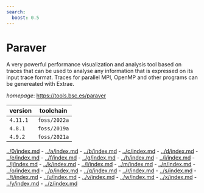 ```yaml
---
search:
  boost: 0.5
---
```

# Paraver

A very powerful performance visualization and analysis tool based on  traces that can be used to analyse any information that is expressed on its input trace format.  Traces for parallel MPI, OpenMP and other programs can be genereated with Extrae.

*homepage*: <https://tools.bsc.es/paraver>

version | toolchain
--------|----------
``4.11.1`` | ``foss/2022a``
``4.8.1`` | ``foss/2019a``
``4.9.2`` | ``foss/2021a``

[../0/index.md](0) - [../a/index.md](a) - [../b/index.md](b) - [../c/index.md](c) - [../d/index.md](d) - [../e/index.md](e) - [../f/index.md](f) - [../g/index.md](g) - [../h/index.md](h) - [../i/index.md](i) - [../j/index.md](j) - [../k/index.md](k) - [../l/index.md](l) - [../m/index.md](m) - [../n/index.md](n) - [../o/index.md](o) - [../p/index.md](p) - [../q/index.md](q) - [../r/index.md](r) - [../s/index.md](s) - [../t/index.md](t) - [../u/index.md](u) - [../v/index.md](v) - [../w/index.md](w) - [../x/index.md](x) - [../y/index.md](y) - [../z/index.md](z)

